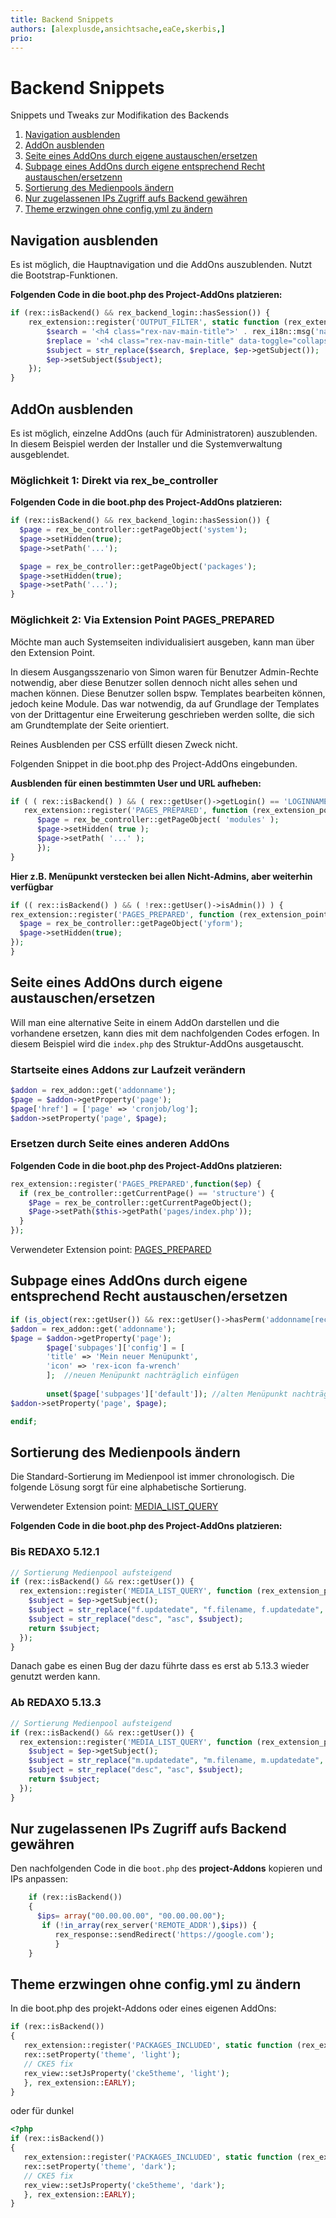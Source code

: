 ```yaml
---
title: Backend Snippets
authors: [alexplusde,ansichtsache,eaCe,skerbis,]
prio:
---
```


# Backend Snippets

Snippets und Tweaks zur Modifikation des Backends
1. [Navigation ausblenden](#navhide)
1. [AddOn ausblenden](#addonhide)
2. [Seite eines AddOns durch eigene austauschen/ersetzen](#replacepage)
3. [Subpage eines AddOns durch eigene entsprechend Recht austauschen/ersetzenn](#replacepage2)
4. [Sortierung des Medienpools ändern](#mediasort)
5. [Nur zugelassenen IPs Zugriff aufs Backend gewähren](#blockIP)
6. [Theme erzwingen ohne config.yml zu ändern](#theme)


<a name="navhide"></a>
## Navigation ausblenden

Es ist möglich, die Hauptnavigation und die AddOns auszublenden. Nutzt die Bootstrap-Funktionen.

**Folgenden Code in die boot.php des Project-AddOns platzieren:**

```php
if (rex::isBackend() && rex_backend_login::hasSession()) {
    rex_extension::register('OUTPUT_FILTER', static function (rex_extension_point $ep) {
        $search = '<h4 class="rex-nav-main-title">' . rex_i18n::msg('navigation_addons') . '</h4>' . "\n        " . '<ul class="rex-nav-main-list nav nav-pills nav-stacked">';
        $replace = '<h4 class="rex-nav-main-title" data-toggle="collapse" data-target="#'.rex_i18n::msg('navigation_addons').'" style="cursor: pointer;" onclick="$(\'#collapsed-chevron\').toggleClass(\'fa-rotate-180\')">'.rex_i18n::msg('navigation_addons').'<i class="fa fa-chevron-circle-down pull-right" id="collapsed-chevron"></i></h4><ul class="rex-nav-main-list nav nav-pills nav-stacked collapse" id="'.rex_i18n::msg('navigation_addons').'">';
        $subject = str_replace($search, $replace, $ep->getSubject());
        $ep->setSubject($subject);
    });
}
```

<a name="addonhide"></a>
## AddOn ausblenden

Es ist möglich, einzelne AddOns (auch für Administratoren) auszublenden. In diesem Beispiel werden der Installer und die Systemverwaltung ausgeblendet.

### Möglichkeit 1: Direkt via rex_be_controller

**Folgenden Code in die boot.php des Project-AddOns platzieren:**

```php
if (rex::isBackend() && rex_backend_login::hasSession()) {
  $page = rex_be_controller::getPageObject('system');
  $page->setHidden(true);
  $page->setPath('...');

  $page = rex_be_controller::getPageObject('packages');
  $page->setHidden(true);
  $page->setPath('...');
}
```

### Möglichkeit 2: Via Extension Point PAGES_PREPARED

Möchte man auch Systemseiten individualisiert ausgeben, kann man über den Extension Point.

In diesem Ausgangsszenario von Simon waren für Benutzer Admin-Rechte notwendig, aber diese Benutzer sollen dennoch nicht alles sehen und machen können. Diese Benutzer sollen bspw. Templates bearbeiten können, jedoch keine Module. Das war notwendig, da auf Grundlage der Templates von der Drittagentur eine Erweiterung geschrieben werden sollte, die sich am Grundtemplate der Seite orientiert.

Reines Ausblenden per CSS erfüllt diesen Zweck nicht.

Folgenden Snippet in die boot.php des Project-AddOns eingebunden.

**Ausblenden für einen bestimmten User und URL aufheben:** 

```php
if ( ( rex::isBackend() ) && ( rex::getUser()->getLogin() == 'LOGINNAME' ) ) {
   rex_extension::register('PAGES_PREPARED', function (rex_extension_point $ep) {
      $page = rex_be_controller::getPageObject( 'modules' );
      $page->setHidden( true );
      $page->setPath( '...' );
      });
}
```

**Hier z.B. Menüpunkt verstecken bei allen Nicht-Admins, aber weiterhin verfügbar** 

```php
if (( rex::isBackend() ) && ( !rex::getUser()->isAdmin()) ) {
rex_extension::register('PAGES_PREPARED', function (rex_extension_point $ep) {	
  $page = rex_be_controller::getPageObject('yform');
  $page->setHidden(true);
});
}
```



<a name="replacepage"></a>
## Seite eines AddOns durch eigene austauschen/ersetzen

Will man eine alternative Seite in einem AddOn darstellen und die vorhandene ersetzen, kann dies mit dem nachfolgenden Codes erfogen. In diesem Beispiel wird die `index.php` des Struktur-AddOns ausgetauscht. 

### Startseite eines Addons zur Laufzeit verändern

```php 
$addon = rex_addon::get('addonname');
$page = $addon->getProperty('page');
$page['href'] = ['page' => 'cronjob/log'];
$addon->setProperty('page', $page);
```


### Ersetzen durch Seite eines anderen AddOns 

**Folgenden Code in die boot.php des Project-AddOns platzieren:**

```php
rex_extension::register('PAGES_PREPARED',function($ep) {
  if (rex_be_controller::getCurrentPage() == 'structure') {
    $Page = rex_be_controller::getCurrentPageObject();
    $Page->setPath($this->getPath('pages/index.php'));
  }
});
```
Verwendeter Extension point: [PAGES_PREPARED](https://github.com/redaxo/redaxo/blob/591146a1dc60e8aacefd58dc9b7e9c307c0983b9/redaxo/src/core/backend.php#L132)


<a name="replacepage2"></a>
## Subpage eines AddOns durch eigene entsprechend Recht austauschen/ersetzen

```php
if (is_object(rex::getUser()) && rex::getUser()->hasPerm('addonname[recht]') && !rex::getUser()->isAdmin()):
$addon = rex_addon::get('addonname');
$page = $addon->getProperty('page');
        $page['subpages']['config'] = [
        'title' => 'Mein neuer Menüpunkt', 
        'icon' => 'rex-icon fa-wrench'
        ];  //neuen Menüpunkt nachträglich einfügen
        
        unset($page['subpages']['default']); //alten Menüpunkt nachträglich entfernen
$addon->setProperty('page', $page);

endif;
```

<a name="mediasort"></a>
## Sortierung des Medienpools ändern

Die Standard-Sortierung im Medienpool ist immer chronologisch. Die folgende Lösung sorgt für eine alphabetische Sortierung. 

Verwendeter Extension point: [MEDIA_LIST_QUERY](https://github.com/redaxo/redaxo/blob/0b624db20ce0baab171ff054d975645e22eceed8/redaxo/src/addons/mediapool/pages/media.php#L637-L642)

**Folgenden Code in die boot.php des Project-AddOns platzieren:**

### Bis REDAXO 5.12.1

```php
// Sortierung Medienpool aufsteigend
if (rex::isBackend() && rex::getUser()) {
  rex_extension::register('MEDIA_LIST_QUERY', function (rex_extension_point $ep) {
    $subject = $ep->getSubject();
    $subject = str_replace("f.updatedate", "f.filename, f.updatedate", $subject);
    $subject = str_replace("desc", "asc", $subject);
    return $subject;
  });
}
```

Danach gabe es einen Bug der dazu führte dass es erst ab 5.13.3 wieder genutzt werden kann. 

### Ab REDAXO 5.13.3

```php
// Sortierung Medienpool aufsteigend
if (rex::isBackend() && rex::getUser()) {
  rex_extension::register('MEDIA_LIST_QUERY', function (rex_extension_point $ep) {
    $subject = $ep->getSubject();
    $subject = str_replace("m.updatedate", "m.filename, m.updatedate", $subject);
    $subject = str_replace("desc", "asc", $subject);
    return $subject;
  });
}
```

<a name="blockIP"></a>

## Nur zugelassenen IPs Zugriff aufs Backend gewähren

Den nachfolgenden Code in die `boot.php` des **project-Addons** kopieren und IPs anpassen: 

```php
	if (rex::isBackend())
	{
	  $ips= array("00.00.00.00", "00.00.00.00");	
	   if (!in_array(rex_server('REMOTE_ADDR'),$ips)) {
	      rex_response::sendRedirect('https://google.com');
	      }
	}
```

<a name="theme"></a>

## Theme erzwingen ohne config.yml zu ändern

In die boot.php des projekt-Addons oder eines eigenen AddOns: 

```php
if (rex::isBackend())
{ 
   rex_extension::register('PACKAGES_INCLUDED', static function (rex_extension_point $ep) {
   rex::setProperty('theme', 'light');
   // CKE5 fix   
   rex_view::setJsProperty('cke5theme', 'light');   
   }, rex_extension::EARLY);  
}

```
oder für dunkel

```php
<?php
if (rex::isBackend())
{ 
   rex_extension::register('PACKAGES_INCLUDED', static function (rex_extension_point $ep) {
   rex::setProperty('theme', 'dark');
   // CKE5 fix   
   rex_view::setJsProperty('cke5theme', 'dark');   
   }, rex_extension::EARLY);  
}

```

